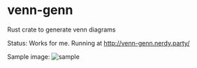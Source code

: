# venn-genn
Rust crate to generate venn diagrams

Status: Works for me. Running at http://venn-genn.nerdy.party/

Sample image: ![sample](https://venn-genn.nerdy.party/venn.svg?first=Ducks&second=Moles&one_two=Platypuses&third=&one_three=&two_three=&middle=&radius=160&size=800&overlap=40)
